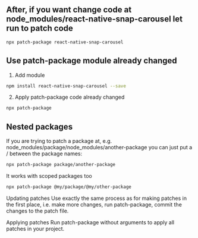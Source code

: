 
## After, if you want change code at node_modules/react-native-snap-carousel let run to patch code
```sh
npx patch-package react-native-snap-carousel
```

## Use patch-package module already changed
 1. Add module 
 
 ```sh 
 npm install react-native-snap-carousel --save
 ```

2. Apply patch-package code already changed

```sh 
npx patch-package
```



## Nested packages
If you are trying to patch a package at, e.g. node_modules/package/node_modules/another-package you can just put a / between the package names:

```sh
npx patch-package package/another-package
```
It works with scoped packages too
```sh
npx patch-package @my/package/@my/other-package
```

Updating patches
Use exactly the same process as for making patches in the first place, i.e. make more changes, run patch-package, commit the changes to the patch file.

Applying patches
Run patch-package without arguments to apply all patches in your project.